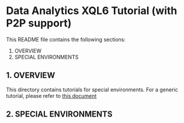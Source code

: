 Data Analytics XQL6 Tutorial (with P2P support)
===============================================

This README file contains the following sections:
  1. OVERVIEW
  2. SPECIAL ENVIRONMENTS

## 1. OVERVIEW
This directory contains tutorials for special environments. For a generic tutorial, please refer to [this document](https://github.com/Xilinx/data-analytics/blob/master/xql6/README.md)

## 2. SPECIAL ENVIRONMENTS
